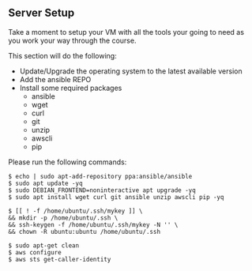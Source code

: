 ## Server Setup
Take a moment to setup your VM with all the tools your going to need as you work your way through the course.

This section will do the following:

 * Update/Upgrade the operating system to the latest available version
 * Add the ansible REPO
 * Install some required packages
   * ansible
   * wget
   * curl
   * git
   * unzip
   * awscli
   * pip

Please run the following commands:

````
$ echo | sudo apt-add-repository ppa:ansible/ansible
$ sudo apt update -yq
$ sudo DEBIAN_FRONTEND=noninteractive apt upgrade -yq
$ sudo apt install wget curl git ansible unzip awscli pip -yq

$ [[ ! -f /home/ubuntu/.ssh/mykey ]] \
&& mkdir -p /home/ubuntu/.ssh \
&& ssh-keygen -f /home/ubuntu/.ssh/mykey -N '' \
&& chown -R ubuntu:ubuntu /home/ubuntu/.ssh

$ sudo apt-get clean
$ aws configure
$ aws sts get-caller-identity


